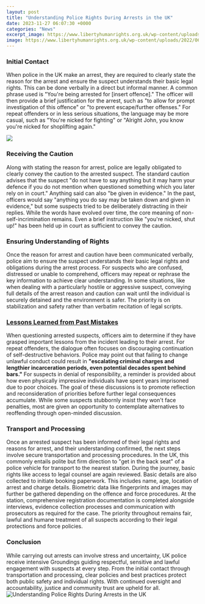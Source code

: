 ```yaml
---
layout: post
title: "Understanding Police Rights During Arrests in the UK"
date: 2023-11-27 06:07:30 +0000
categories: "News"
excerpt_image: https://www.libertyhumanrights.org.uk/wp-content/uploads/2022/06/Power-of-arrest-featured-image-scaled.jpg
image: https://www.libertyhumanrights.org.uk/wp-content/uploads/2022/06/Power-of-arrest-featured-image-scaled.jpg
---
```


### Initial Contact
When police in the UK make an arrest, they are required to clearly state the reason for the arrest and ensure the suspect understands their basic legal rights. This can be done verbally in a direct but informal manner. A common phrase used is "You're being arrested for [insert offence]." 
The officer will then provide a brief justification for the arrest, such as "to allow for prompt investigation of this offence" or "to prevent escape/further offenses." For repeat offenders or in less serious situations, the language may be more casual, such as "You're nicked for fighting" or "Alright John, you know you're nicked for shoplifting again." 

![](https://www.ctvnews.ca/polopoly_fs/1.3966867.1528576528!/httpImage/image.jpg_gen/derivatives/landscape_1020/image.jpg)
### Receiving the Caution 
Along with stating the reason for arrest, police are legally obligated to clearly convey the caution to the arrested suspect. The standard caution advises that the suspect "do not have to say anything but it may harm your defence if you do not mention when questioned something which you later rely on in court." 
Anything said can also "be given in evidence." In the past, officers would say "anything you do say may be taken down and given in evidence," but some suspects tried to be deliberately distracting in their replies. While the words have evolved over time, the core meaning of non-self-incrimination remains. Even a brief instruction like "you're nicked, shut up!" has been held up in court as sufficient to convey the caution.
### Ensuring Understanding of Rights
Once the reason for arrest and caution have been communicated verbally, police aim to ensure the suspect understands their basic legal rights and obligations during the arrest process. For suspects who are confused, distressed or unable to comprehend, officers may repeat or rephrase the key information to achieve clear understanding. 
In some situations, like when dealing with a particularly hostile or aggressive suspect, conveying full details of the arrest reason and caution can wait until the individual is securely detained and the environment is safer. The priority is on stabilization and safety rather than verbatim recitation of legal scripts.
### [Lessons Learned from Past Mistakes](https://thetopnews.github.io/why-japanese-pop-music-j-pop-remains-underrated-globally/)
When questioning arrested suspects, officers aim to determine if they have grasped important lessons from the incident leading to their arrest. For repeat offenders, the dialogue often focuses on discouraging continuation of self-destructive behaviors. 
Police may point out that failing to change unlawful conduct could result in **"escalating criminal charges and lengthier incarceration periods, even potential decades spent behind bars."** For suspects in denial of responsibility, a reminder is provided about how even physically impressive individuals have spent years imprisoned due to poor choices. 
The goal of these discussions is to promote reflection and reconsideration of priorities before further legal consequences accumulate. While some suspects stubbornly insist they won't face penalties, most are given an opportunity to contemplate alternatives to reoffending through open-minded discussion.
### Transport and Processing 
Once an arrested suspect has been informed of their legal rights and reasons for arrest, and their understanding confirmed, the next steps involve secure transportation and processing procedures. In the UK, this commonly entails polite but firm direction to "get in the back seat" of a police vehicle for transport to the nearest station.
During the journey, basic rights like access to legal counsel are again reviewed. Basic details are also collected to initiate booking paperwork. This includes name, age, location of arrest and charge details. Biometric data like fingerprints and images may further be gathered depending on the offence and force procedures.
At the station, comprehensive registration documentation is completed alongside interviews, evidence collection processes and communication with prosecutors as required for the case. The priority throughout remains fair, lawful and humane treatment of all suspects according to their legal protections and force policies.
### Conclusion
While carrying out arrests can involve stress and uncertainty, UK police receive intensive Groundings guiding respectful, sensitive and lawful engagement with suspects at every step. From the initial contact through transportation and processing, clear policies and best practices protect both public safety and individual rights. With continued oversight and accountability, justice and community trust are upheld for all.
![Understanding Police Rights During Arrests in the UK](https://www.libertyhumanrights.org.uk/wp-content/uploads/2022/06/Power-of-arrest-featured-image-scaled.jpg)